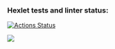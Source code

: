 ### Hexlet tests and linter status:
[![Actions Status](https://github.com/YanovskiyS/python-project-49/actions/workflows/hexlet-check.yml/badge.svg)](https://github.com/YanovskiyS/python-project-49/actions)

<a href="https://codeclimate.com/github/YanovskiyS/python-project-49/maintainability"><img src="https://api.codeclimate.com/v1/badges/994d1ab7fcfb34fa428f/maintainability" /></a>